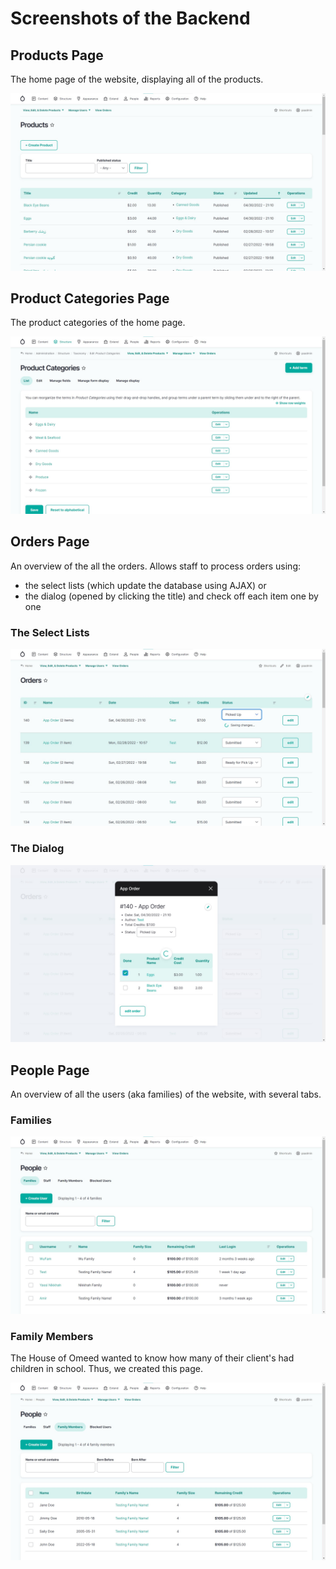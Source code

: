 # Screenshots of the Backend

## Products Page

The home page of the website, displaying all of the products.

[![The Backend Products Page for Smooth Shopping](images\products-page.jpg)](images\products-page.jpg)

## Product Categories Page

The product categories of the home page.

[![The Backend Product Categories Page for Smooth Shopping](images\products-categories-page.jpg)](images\products-categories-page.jpg)

## Orders Page

An overview of the all the orders. Allows staff to process orders using:
 - the select lists (which update the database using AJAX) or 
 - the dialog (opened by clicking the title) and check off each item one by one

### The Select Lists

![The Backend Orders Page for Smooth Shopping](images\orders-page.jpg)

### The Dialog

![The Backend Orders Page for Smooth Shopping, showing the Dialogs](images\orders-page--dialog.jpg)

## People Page

An overview of all the users (aka families) of the website, with several tabs.

### Families

![The Backend Family Page for Smooth Shopping, showing the Families](images\people-page--families.jpg)

### Family Members

The House of Omeed wanted to know how many of their client's had children in school. Thus, we created this page.

![The Backend Family Page for Smooth Shopping, showing the Family Members](images\people-page--family-members.jpg)
